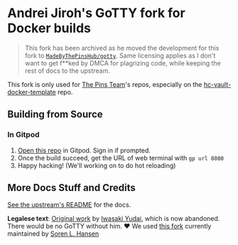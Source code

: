 # Andrei Jiroh's GoTTY fork for Docker builds

> This fork has been archived as he moved the development for this fork to [`MadeByThePinsHub/gotty`](https://github.com/MadeByThePinsHub/gotty). Same licensing applies as I don't want to get f**ked by DMCA for plagrizing code, while keeping the rest of docs to the upstream.

This fork is only used for [The Pins Team](https://github.com/MadeByThePinsHub)'s repos, especially on the [hc-vault-docker-template](https://github.com/MadeByThePinsHub/hc-vault-docker-template) repo.

## Building from Source

### In Gitpod

1. [Open this repo](https://gitpod.io/#github.com/MadeByThePinsHub/gotty) in Gitpod. Sign in if prompted.
2. Once the build succeed, get the URL of web terminal with `gp url 8080`
3. Happy hacking! (We'll working on to do hot reloading)

## More Docs Stuff and Credits

[See the upstream's README](https://github.com/yudai/gotty) for the docs. 

**Legalese text**: [Original work](https://github.com/yudai/gotty) by [Iwasaki Yudai](https://github.com/yudai), which is now abandoned. There would be no GoTTY without him. ❤️ We used [this fork](https://github.com/sorenisanerd/gotty) currently maintained by [Soren L. Hansen](https://github.com/sorenisanerd)
